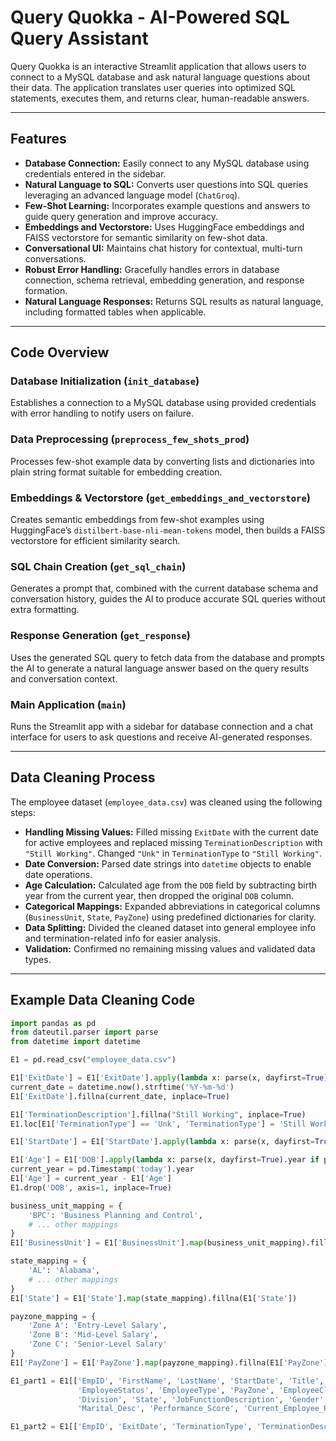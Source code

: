 # Query Quokka - AI-Powered SQL Query Assistant

Query Quokka is an interactive Streamlit application that allows users to connect to a MySQL database and ask natural language questions about their data. The application translates user queries into optimized SQL statements, executes them, and returns clear, human-readable answers.

---

## Features

- **Database Connection:** Easily connect to any MySQL database using credentials entered in the sidebar.
- **Natural Language to SQL:** Converts user questions into SQL queries leveraging an advanced language model (`ChatGroq`).
- **Few-Shot Learning:** Incorporates example questions and answers to guide query generation and improve accuracy.
- **Embeddings and Vectorstore:** Uses HuggingFace embeddings and FAISS vectorstore for semantic similarity on few-shot data.
- **Conversational UI:** Maintains chat history for contextual, multi-turn conversations.
- **Robust Error Handling:** Gracefully handles errors in database connection, schema retrieval, embedding generation, and response formation.
- **Natural Language Responses:** Returns SQL results as natural language, including formatted tables when applicable.

---

## Code Overview

### Database Initialization (`init_database`)

Establishes a connection to a MySQL database using provided credentials with error handling to notify users on failure.

### Data Preprocessing (`preprocess_few_shots_prod`)

Processes few-shot example data by converting lists and dictionaries into plain string format suitable for embedding creation.

### Embeddings & Vectorstore (`get_embeddings_and_vectorstore`)

Creates semantic embeddings from few-shot examples using HuggingFace’s `distilbert-base-nli-mean-tokens` model, then builds a FAISS vectorstore for efficient similarity search.

### SQL Chain Creation (`get_sql_chain`)

Generates a prompt that, combined with the current database schema and conversation history, guides the AI to produce accurate SQL queries without extra formatting.

### Response Generation (`get_response`)

Uses the generated SQL query to fetch data from the database and prompts the AI to generate a natural language answer based on the query results and conversation context.

### Main Application (`main`)

Runs the Streamlit app with a sidebar for database connection and a chat interface for users to ask questions and receive AI-generated responses.

---

## Data Cleaning Process

The employee dataset (`employee_data.csv`) was cleaned using the following steps:

- **Handling Missing Values:** Filled missing `ExitDate` with the current date for active employees and replaced missing `TerminationDescription` with `"Still Working"`. Changed `"Unk"` in `TerminationType` to `"Still Working"`.
- **Date Conversion:** Parsed date strings into `datetime` objects to enable date operations.
- **Age Calculation:** Calculated age from the `DOB` field by subtracting birth year from the current year, then dropped the original `DOB` column.
- **Categorical Mappings:** Expanded abbreviations in categorical columns (`BusinessUnit`, `State`, `PayZone`) using predefined dictionaries for clarity.
- **Data Splitting:** Divided the cleaned dataset into general employee info and termination-related info for easier analysis.
- **Validation:** Confirmed no remaining missing values and validated data types.

---

## Example Data Cleaning Code

```python
import pandas as pd
from dateutil.parser import parse
from datetime import datetime

E1 = pd.read_csv("employee_data.csv")

E1['ExitDate'] = E1['ExitDate'].apply(lambda x: parse(x, dayfirst=True) if pd.notnull(x) else None)
current_date = datetime.now().strftime('%Y-%m-%d')
E1['ExitDate'].fillna(current_date, inplace=True)

E1['TerminationDescription'].fillna("Still Working", inplace=True)
E1.loc[E1['TerminationType'] == 'Unk', 'TerminationType'] = 'Still Working'

E1['StartDate'] = E1['StartDate'].apply(lambda x: parse(x, dayfirst=True) if pd.notnull(x) else None)

E1['Age'] = E1['DOB'].apply(lambda x: parse(x, dayfirst=True).year if pd.notnull(x) else None)
current_year = pd.Timestamp('today').year
E1['Age'] = current_year - E1['Age']
E1.drop('DOB', axis=1, inplace=True)

business_unit_mapping = {
    'BPC': 'Business Planning and Control',
    # ... other mappings
}
E1['BusinessUnit'] = E1['BusinessUnit'].map(business_unit_mapping).fillna(E1['BusinessUnit'])

state_mapping = {
    'AL': 'Alabama',
    # ... other mappings
}
E1['State'] = E1['State'].map(state_mapping).fillna(E1['State'])

payzone_mapping = {
    'Zone A': 'Entry-Level Salary',
    'Zone B': 'Mid-Level Salary',
    'Zone C': 'Senior-Level Salary'
}
E1['PayZone'] = E1['PayZone'].map(payzone_mapping).fillna(E1['PayZone'])

E1_part1 = E1[['EmpID', 'FirstName', 'LastName', 'StartDate', 'Title', 'Supervisor', 'ADEmail', 'BusinessUnit',
               'EmployeeStatus', 'EmployeeType', 'PayZone', 'EmployeeClassificationType', 'DepartmentType',
               'Division', 'State', 'JobFunctionDescription', 'Gender', 'LocationCode', 'Race_Desc',
               'Marital_Desc', 'Performance_Score', 'Current_Employee_Rating', 'Age']]

E1_part2 = E1[['EmpID', 'ExitDate', 'TerminationType', 'TerminationDescription']]
